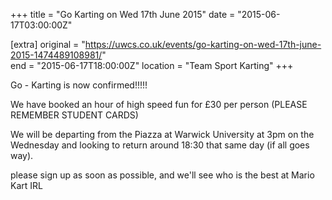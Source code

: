 +++
title = "Go Karting on Wed 17th June 2015"
date = "2015-06-17T03:00:00Z"

[extra]
original = "https://uwcs.co.uk/events/go-karting-on-wed-17th-june-2015-1474489108981/"    
end = "2015-06-17T18:00:00Z"
location = "Team Sport Karting"
+++

Go - Karting is now confirmed\!\!\!\!\!

We have booked an hour of high speed fun for £30 per person (PLEASE REMEMBER STUDENT CARDS)

We will be departing from the Piazza at Warwick University at 3pm on the Wednesday and looking to return around 18:30 that same day (if all goes way).

please sign up as soon as possible, and we'll see who is the best at Mario Kart IRL

